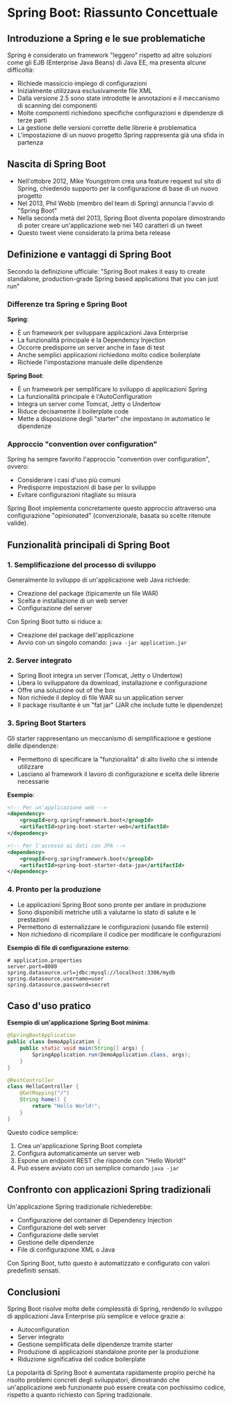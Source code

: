 # Spring Boot: Riassunto Concettuale

## Introduzione a Spring e le sue problematiche

Spring è considerato un framework "leggero" rispetto ad altre soluzioni come gli EJB (Enterprise Java Beans) di Java EE, ma presenta alcune difficoltà:

- Richiede massiccio impiego di configurazioni
- Inizialmente utilizzava esclusivamente file XML
- Dalla versione 2.5 sono state introdotte le annotazioni e il meccanismo di scanning dei componenti
- Molte componenti richiedono specifiche configurazioni e dipendenze di terze parti
- La gestione delle versioni corrette delle librerie è problematica
- L'impostazione di un nuovo progetto Spring rappresenta già una sfida in partenza

## Nascita di Spring Boot

- Nell'ottobre 2012, Mike Youngstrom crea una feature request sul sito di Spring, chiedendo supporto per la configurazione di base di un nuovo progetto
- Nel 2013, Phil Webb (membro del team di Spring) annuncia l'avvio di "Spring Boot"
- Nella seconda metà del 2013, Spring Boot diventa popolare dimostrando di poter creare un'applicazione web nei 140 caratteri di un tweet
- Questo tweet viene considerato la prima beta release

## Definizione e vantaggi di Spring Boot

Secondo la definizione ufficiale: "Spring Boot makes it easy to create standalone, production-grade Spring based applications that you can just run"

### Differenze tra Spring e Spring Boot

**Spring**:
- È un framework per sviluppare applicazioni Java Enterprise
- La funzionalità principale è la Dependency Injection
- Occorre predisporre un server anche in fase di test
- Anche semplici applicazioni richiedono molto codice boilerplate
- Richiede l'impostazione manuale delle dipendenze

**Spring Boot**:
- È un framework per semplificare lo sviluppo di applicazioni Spring
- La funzionalità principale è l'AutoConfiguration
- Integra un server come Tomcat, Jetty o Undertow
- Riduce decisamente il boilerplate code
- Mette a disposizione degli "starter" che impostano in automatico le dipendenze

### Approccio "convention over configuration"

Spring ha sempre favorito l'approccio "convention over configuration", ovvero:
- Considerare i casi d'uso più comuni
- Predisporre impostazioni di base per lo sviluppo
- Evitare configurazioni ritagliate su misura

Spring Boot implementa concretamente questo approccio attraverso una configurazione "opinionated" (convenzionale, basata su scelte ritenute valide).

## Funzionalità principali di Spring Boot

### 1. Semplificazione del processo di sviluppo

Generalmente lo sviluppo di un'applicazione web Java richiede:
- Creazione del package (tipicamente un file WAR)
- Scelta e installazione di un web server
- Configurazione del server

Con Spring Boot tutto si riduce a:
- Creazione del package dell'applicazione
- Avvio con un singolo comando: `java -jar application.jar`

### 2. Server integrato

- Spring Boot integra un server (Tomcat, Jetty o Undertow) 
- Libera lo sviluppatore da download, installazione e configurazione
- Offre una soluzione out of the box
- Non richiede il deploy di file WAR su un application server
- Il package risultante è un "fat jar" (JAR che include tutte le dipendenze)

### 3. Spring Boot Starters

Gli starter rappresentano un meccanismo di semplificazione e gestione delle dipendenze:
- Permettono di specificare la "funzionalità" di alto livello che si intende utilizzare
- Lasciano al framework il lavoro di configurazione e scelta delle librerie necessarie

**Esempio**:
```xml
<!-- Per un'applicazione web -->
<dependency>
    <groupId>org.springframework.boot</groupId>
    <artifactId>spring-boot-starter-web</artifactId>
</dependency>

<!-- Per l'accesso ai dati con JPA -->
<dependency>
    <groupId>org.springframework.boot</groupId>
    <artifactId>spring-boot-starter-data-jpa</artifactId>
</dependency>
```

### 4. Pronto per la produzione

- Le applicazioni Spring Boot sono pronte per andare in produzione
- Sono disponibili metriche utili a valutarne lo stato di salute e le prestazioni
- Permettono di esternalizzare le configurazioni (usando file esterni)
- Non richiedono di ricompilare il codice per modificare le configurazioni

**Esempio di file di configurazione esterno**:
```properties
# application.properties
server.port=8080
spring.datasource.url=jdbc:mysql://localhost:3306/mydb
spring.datasource.username=user
spring.datasource.password=secret
```

## Caso d'uso pratico

**Esempio di un'applicazione Spring Boot minima**:

```java
@SpringBootApplication
public class DemoApplication {
    public static void main(String[] args) {
        SpringApplication.run(DemoApplication.class, args);
    }
}

@RestController
class HelloController {
    @GetMapping("/")
    String home() {
        return "Hello World!";
    }
}
```

Questo codice semplice:
1. Crea un'applicazione Spring Boot completa
2. Configura automaticamente un server web
3. Espone un endpoint REST che risponde con "Hello World!"
4. Può essere avviato con un semplice comando `java -jar`

## Confronto con applicazioni Spring tradizionali

Un'applicazione Spring tradizionale richiederebbe:
- Configurazione del container di Dependency Injection
- Configurazione del web server
- Configurazione delle servlet
- Gestione delle dipendenze
- File di configurazione XML o Java

Con Spring Boot, tutto questo è automatizzato e configurato con valori predefiniti sensati.

## Conclusioni

Spring Boot risolve molte delle complessità di Spring, rendendo lo sviluppo di applicazioni Java Enterprise più semplice e veloce grazie a:
- Autoconfiguration
- Server integrato
- Gestione semplificata delle dipendenze tramite starter
- Produzione di applicazioni standalone pronte per la produzione
- Riduzione significativa del codice boilerplate

La popolarità di Spring Boot è aumentata rapidamente proprio perché ha risolto problemi concreti degli sviluppatori, dimostrando che un'applicazione web funzionante può essere creata con pochissimo codice, rispetto a quanto richiesto con Spring tradizionale.